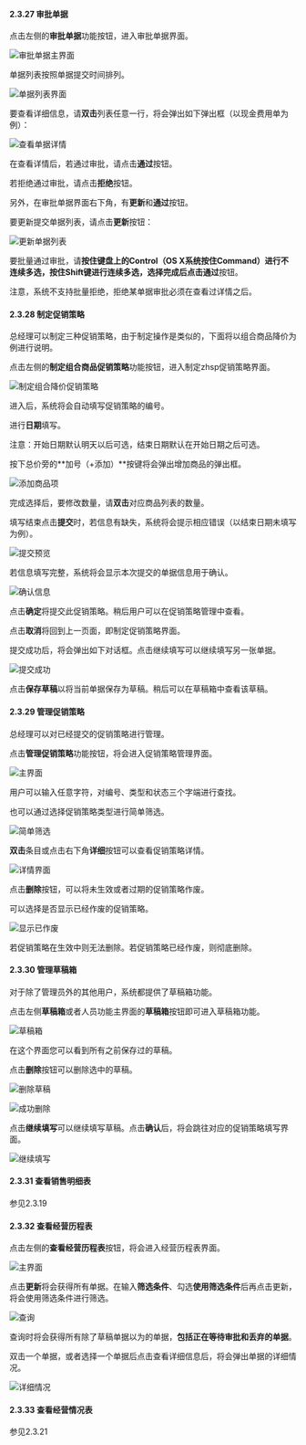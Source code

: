#### 2.3.27 审批单据

点击左侧的**审批单据**功能按钮，进入审批单据界面。

![审批单据主界面](./img/审批单据/进入审批单据界面.png)

单据列表按照单据提交时间排列。

![单据列表界面](./img/审批单据/审批单据按时间排序.png)

要查看详细信息，请**双击**列表任意一行，将会弹出如下弹出框（以现金费用单为例）：

![查看单据详情](./img/审批单据/审批查看详细信息.png)

在查看详情后，若通过审批，请点击**通过**按钮。

若拒绝通过审批，请点击**拒绝**按钮。

另外，在审批单据界面右下角，有**更新**和**通过**按钮。

要更新提交单据列表，请点击**更新**按钮：

![更新单据列表](./img/审批单据/更新审批单据列表.png)

要批量通过审批，请**按住键盘上的Control（OS X系统按住Command）**进行不连续多选，**按住Shift键**进行连续多选，选择完成后点击**通过**按钮。

注意，系统不支持批量拒绝，拒绝某单据审批必须在查看过详情之后。

#### 2.3.28 制定促销策略

总经理可以制定三种促销策略，由于制定操作是类似的，下面将以组合商品降价为例进行说明。

点击左侧的**制定组合商品促销策略**功能按钮，进入制定zhsp促销策略界面。

![制定组合降价促销策略](./img/促销策略/制定商品降价促销策略主界面.png)

进入后，系统将会自动填写促销策略的编号。

进行**日期**填写。

注意：开始日期默认明天以后可选，结束日期默认在开始日期之后可选。

按下总价旁的**加号（+添加）**按键将会弹出增加商品的弹出框。

![添加商品项](./img/促销策略/促销策略增加商品.png)

完成选择后，要修改数量，请**双击**对应商品列表的数量。

填写结束点击**提交**时，若信息有缺失，系统将会提示相应错误（以结束日期未填写为例）。

![提交预览](./img/促销策略/促销策略提交失败.png)

若信息填写完整，系统将会显示本次提交的单据信息用于确认。

![确认信息](./img/促销策略/促销策略确认提交.png)

点击**确定**将提交此促销策略。稍后用户可以在促销策略管理中查看。

点击**取消**将回到上一页面，即制定促销策略界面。

提交成功后，将会弹出如下对话框。点击继续填写可以继续填写另一张单据。

![提交成功](img/收款单/提交成功.png)

点击**保存草稿**以将当前单据保存为草稿。稍后可以在草稿箱中查看该草稿。

#### 2.3.29 管理促销策略

总经理可以对已经提交的促销策略进行管理。

点击**管理促销策略**功能按钮，将会进入促销策略管理界面。

![主界面](./img/促销策略/管理促销策略.png)

用户可以输入任意字符，对编号、类型和状态三个字端进行查找。

也可以通过选择促销策略类型进行简单筛选。

![简单筛选](./img/促销策略/促销策略简单筛选.png)

**双击**条目或点击右下角**详细**按钮可以查看促销策略详情。

![详情界面](./img/促销策略/查看促销策略详情.png)

点击**删除**按钮，可以将未生效或者过期的促销策略作废。

可以选择是否显示已经作废的促销策略。

![显示已作废](./img/促销策略/促销策略筛选.png)

若促销策略在生效中则无法删除。若促销策略已经作废，则彻底删除。

#### 2.3.30 管理草稿箱

对于除了管理员外的其他用户，系统都提供了草稿箱功能。

点击左侧**草稿箱**或者人员功能主界面的**草稿箱**按钮即可进入草稿箱功能。

![草稿箱](./img/促销策略/促销策略草稿主界面.png)

在这个界面您可以看到所有之前保存过的草稿。

点击**删除**按钮可以删除选中的草稿。

![删除草稿](./img/促销策略/促销策略草稿删除.png)

![成功删除](./img/草稿箱/删除成功.png)

点击**继续填写**可以继续填写草稿。点击**确认**后，将会跳往对应的促销策略填写界面。

![继续填写](./img/促销策略/促销策略草稿继续填写.png)



#### 2.3.31 查看销售明细表

参见2.3.19

#### 2.3.32 查看经营历程表

点击左侧的**查看经营历程表**按钮，将会进入经营历程表界面。

![主界面](./img/经营历程表/主界面.png)

点击**更新**将会获得所有单据。在输入**筛选条件**、勾选**使用筛选条件**后再点击更新，将会使用筛选条件进行筛选。

![查询](./img/经营历程表/查询.png)

查询时将会获得所有除了草稿单据以为的单据，**包括正在等待审批和丢弃的单据**。

双击一个单据，或者选择一个单据后点击查看详细信息后，将会弹出单据的详细情况。

![详细情况](./img/经营历程表/查看详细信息.png)

#### 2.3.33 查看经营情况表

参见2.3.21

